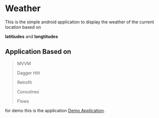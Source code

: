 # Weather

This is the simple android application to display the weather of the current location
based on 

**latitiudes** and **longtitudes**

## Application Based on 

> MVVM
>
> Dagger Hilt
> 
> Retrofit
> 
> Coroutines
>
> Flows

for demo this is the application 
[Demo Application](https://drive.google.com/file/d/10JKDaf6oZb2_lKdfhUjrP9Xs0v-nTJaa/view?usp=sharing).
